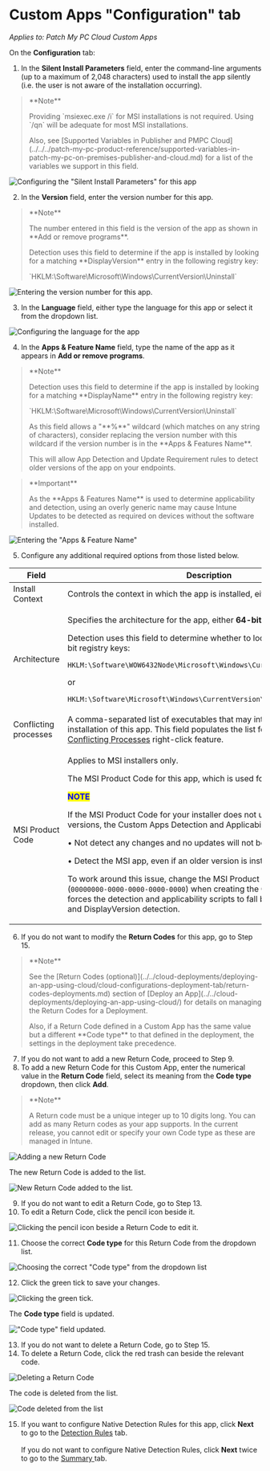 # Custom Apps "Configuration" tab

_Applies to: Patch My PC Cloud Custom Apps_

On the **Configuration** tab:

1. In the **Silent Install Parameters** field, enter the command-line arguments (up to a maximum of 2,048 characters) used to install the app silently (i.e. the user is not aware of the installation occurring).

<blockquote class="wp-block-quote">
<p>**Note**</p>
<p>Providing `msiexec.exe /i` for MSI installations is not required. Using `/qn` will be adequate for most MSI installations.</p>
<p>Also, see [Supported Variables in Publisher and PMPC Cloud](../../../patch-my-pc-product-reference/supported-variables-in-patch-my-pc-on-premises-publisher-and-cloud.md) for a list of the variables we support in this field.</p>
</blockquote>

![Configuring the "Silent Install Parameters" for this app](/_images/image-(43).png "Configuring the &#x22;Silent Install Parameters&#x22; for this app")

2. In the **Version** field, enter the version number for this app.

<blockquote class="wp-block-quote">
<p>**Note**</p>
<p>The number entered in this field is the version of the app as shown in **Add or remove programs**.</p>
<p>Detection uses this field to determine if the app is installed by looking for a matching **DisplayVersion** entry in the following registry key:</p>
<p>`HKLM:\Software\Microsoft\Windows\CurrentVersion\Uninstall`</p>
</blockquote>

![Entering the version number for this app.](/_images/image-(42).png "Entering the version number for this app.")

3. In the **Language** field, either type the language for this app or select it from the dropdown list.

![Configuring the language for the app](/_images/image-(41).png "Configuring the language for the app")

4. In the **Apps & Feature Name** field, type the name of the app as it appears in **Add or remove programs**.

<blockquote class="wp-block-quote">
<p>**Note**</p>
<p>Detection uses this field to determine if the app is installed by looking for a matching **DisplayName** entry in the following registry key:</p>
<p>`HKLM:\Software\Microsoft\Windows\CurrentVersion\Uninstall`</p>
<p>As this field allows a "**%**" wildcard (which matches on any string of characters), consider replacing the version number with this wildcard if the version number is in the **Apps & Features Name**.</p>
<p>This will allow App Detection and Update Requirement rules to detect older versions of the app on your endpoints.</p>
</blockquote>

<blockquote class="wp-block-quote">
<p>**Important**</p>
<p>As the **Apps & Features Name** is used to determine applicability and detection, using an overly generic name may cause Intune Updates to be detected as required on devices without the software installed.</p>
</blockquote>

![Entering the "Apps & Feature Name"](/_images/image-(44).png "Entering the &#x22;Apps &#x26; Feature Name&#x22;")

5. Configure any additional required options from those listed below.

<table><thead><tr><th width="194.6666259765625">Field</th><th>Description</th></tr></thead><tbody><tr><td>Install Context</td><td>Controls the context in which the app is installed, either SYSTEM or <strong>User</strong>.</td></tr><tr><td>Architecture</td><td><p>Specifies the architecture for the app, either <strong>64-bit</strong> or <strong>32-bit</strong>.</p><p>Detection uses this field to determine whether to look in the 32-bit or 64-bit registry keys:</p><p><code>HKLM:\Software\WOW6432Node\Microsoft\Windows\CurrentVersion\Uninstall</code></p><p>or</p><p><code>HKLM:\Software\Microsoft\Windows\CurrentVersion\Uninstall</code></p></td></tr><tr><td>Conflicting processes</td><td>A comma-separated list of executables that may interfere with the installation of this app. This field populates the list for the <a href="https://patchmypc.com/manage-conflicting-processes-when-updating-third-party-applications">Manage Conflicting Processes</a> right-click feature.</td></tr><tr><td>MSI Product Code</td><td><p>Applies to MSI installers only.</p><p>The MSI Product Code for this app, which is used for detection.</p><p></p><p><mark style="color:blue;"><strong>NOTE</strong></mark></p><p>If the MSI Product Code for your installer does not update between versions, the Custom Apps Detection and Applicability rules will:</p><p></p><p>• Not detect any changes and no updates will not be installed.</p><p>• Detect the MSI app, even if an older version is installed.</p><p></p><p>To work around this issue, change the MSI Product Code to all <strong>0</strong>'s (<code>00000000-0000-0000-0000-0000</code>) when creating the Custom App. This forces the detection and applicability scripts to fall back to DisplayName and DisplayVersion detection.</p></td></tr></tbody></table>

6. If you do not want to modify the **Return Codes** for this app, go to Step 15.

<blockquote class="wp-block-quote">
<p>**Note**</p>
<p>See the [Return Codes (optional)](../../cloud-deployments/deploying-an-app-using-cloud/cloud-configurations-deployment-tab/return-codes-deployments.md) section of [Deploy an App](../../cloud-deployments/deploying-an-app-using-cloud/) for details on managing the Return Codes for a Deployment.</p>
<p>Also, if a Return Code defined in a Custom App has the same value but a different **Code type** to that defined in the deployment, the settings in the deployment take precedence.</p>
</blockquote>

7. If you do not want to add a new Return Code, proceed to Step 9.
8. To add a new Return Code for this Custom App, enter the numerical value in the **Return Code** field, select its meaning from the **Code type** dropdown, then click **Add**.

<blockquote class="wp-block-quote">
<p>**Note**</p>
<p>A Return code must be a unique integer up to 10 digits long. You can add as many Return codes as your app supports. In the current release, you cannot edit or specify your own Code type as these are managed in Intune.</p>
</blockquote>

![Adding a new Return Code](/_images/image-(2625).png "Adding a new Return Code")

The new Return Code is added to the list.

![New Return Code added to the list.](/_images/image-(2626).png "New Return Code added to the list.")

9. If you do not want to edit a Return Code, go to Step 13.
10. To edit a Return Code, click the pencil icon beside it.

![Clicking the pencil icon beside a Return Code to edit it.](/_images/image-(2627).png "Clicking the pencil icon beside a Return Code to edit it.")

11. Choose the correct **Code type** for this Return Code from the dropdown list.

![Choosing the correct "Code type" from the dropdown list](/_images/image-(2628).png "Choosing the correct “Code type” from the dropdown list")

12. Click the green tick to save your changes.

![Clicking the green tick.](/_images/image-(2629).png "Clicking the green tick.")

The **Code type** field is updated.

!["Code type" field updated.](/_images/image-(2630).png "“Code type” field updated.")

13. If you do not want to delete a Return Code, go to Step 15.
14. To delete a Return Code, click the red trash can beside the relevant code.

![Deleting a Return Code](/_images/image-(2631).png "Deleting a Return Code")

The code is deleted from the list.

![Code deleted from the list](/_images/image-(2632).png "Code deleted from the list")

15. If you want to configure Native Detection Rules for this app, click **Next** to go to the [Detection Rules](custom-apps-detection-rules-tab.md) tab.\
    \
    If you do not want to configure Native Detection Rules, click **Next** twice to go to the [Summary ](custom-apps-summary-tab.md)tab.